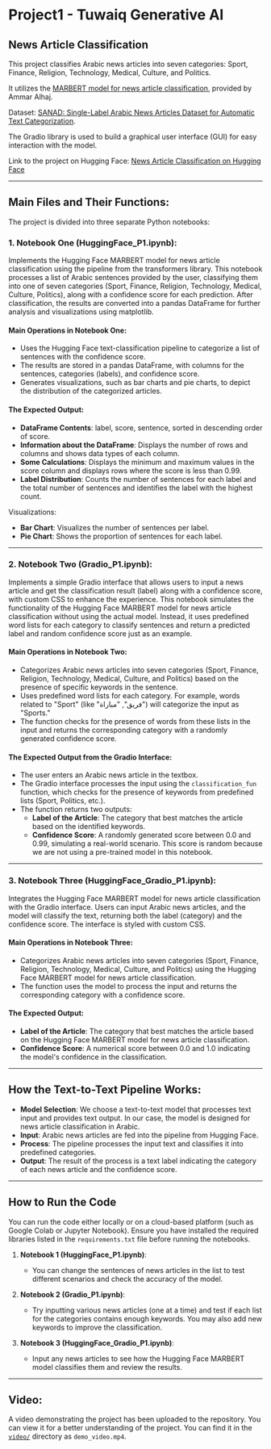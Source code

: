 # Project1 - Tuwaiq Generative AI
## News Article Classification

This project classifies Arabic news articles into seven categories: Sport, Finance, Religion, Technology, Medical, Culture, and Politics.

It utilizes the [MARBERT model for news article classification](https://huggingface.co/Ammar-alhaj-ali/arabic-MARBERT-news-article-classification), provided by Ammar Alhaj.

Dataset: [SANAD: Single-Label Arabic News Articles Dataset for Automatic Text Categorization](https://data.mendeley.com/datasets/57zpx667y9/2).

The Gradio library is used to build a graphical user interface (GUI) for easy interaction with the model.

Link to the project on Hugging Face:
[News Article Classification on Hugging Face](https://huggingface.co/spaces/SarahMarzouq/newsArticleClassification)

---

## Main Files and Their Functions:
The project is divided into three separate Python notebooks:

### 1. Notebook One (HuggingFace_P1.ipynb):
Implements the Hugging Face MARBERT model for news article classification using the pipeline from the transformers library. This notebook processes a list of Arabic sentences provided by the user, classifying them into one of seven categories (Sport, Finance, Religion, Technology, Medical, Culture, Politics), along with a confidence score for each prediction. After classification, the results are converted into a pandas DataFrame for further analysis and visualizations using matplotlib.

#### Main Operations in Notebook One:
- Uses the Hugging Face text-classification pipeline to categorize a list of sentences with the confidence score.
- The results are stored in a pandas DataFrame, with columns for the sentences, categories (labels), and confidence score.
- Generates visualizations, such as bar charts and pie charts, to depict the distribution of the categorized articles.

#### The Expected Output:
- **DataFrame Contents**: label, score, sentence, sorted in descending order of score.
- **Information about the DataFrame**: Displays the number of rows and columns and shows data types of each column.
- **Some Calculations**: Displays the minimum and maximum values in the score column and displays rows where the score is less than 0.99.
- **Label Distribution**: Counts the number of sentences for each label and the total number of sentences and identifies the label with the highest count.

Visualizations:
- **Bar Chart**: Visualizes the number of sentences per label.
- **Pie Chart**: Shows the proportion of sentences for each label.

---

### 2. Notebook Two (Gradio_P1.ipynb):
Implements a simple Gradio interface that allows users to input a news article and get the classification result (label) along with a confidence score, with custom CSS to enhance the experience. This notebook simulates the functionality of the Hugging Face MARBERT model for news article classification without using the actual model. Instead, it uses predefined word lists for each category to classify sentences and return a predicted label and random confidence score just as an example.

#### Main Operations in Notebook Two:
- Categorizes Arabic news articles into seven categories (Sport, Finance, Religion, Technology, Medical, Culture, and Politics) based on the presence of specific keywords in the sentence.
- Uses predefined word lists for each category. For example, words related to "Sport" (like "فريق", "مباراة") will categorize the input as "Sports."
- The function checks for the presence of words from these lists in the input and returns the corresponding category with a randomly generated confidence score.

#### The Expected Output from the Gradio Interface:
- The user enters an Arabic news article in the textbox.
- The Gradio interface processes the input using the `classification_fun` function, which checks for the presence of keywords from predefined lists (Sport, Politics, etc.).
- The function returns two outputs:
  - **Label of the Article**: The category that best matches the article based on the identified keywords.
  - **Confidence Score**: A randomly generated score between 0.0 and 0.99, simulating a real-world scenario. This score is random because we are not using a pre-trained model in this notebook.

---

### 3. Notebook Three (HuggingFace_Gradio_P1.ipynb):
Integrates the Hugging Face MARBERT model for news article classification with the Gradio interface. Users can input Arabic news articles, and the model will classify the text, returning both the label (category) and the confidence score. The interface is styled with custom CSS.

#### Main Operations in Notebook Three:
- Categorizes Arabic news articles into seven categories (Sport, Finance, Religion, Technology, Medical, Culture, and Politics) using the Hugging Face MARBERT model for news article classification.
- The function uses the model to process the input and returns the corresponding category with a confidence score.

#### The Expected Output:
- **Label of the Article**: The category that best matches the article based on the Hugging Face MARBERT model for news article classification.
- **Confidence Score**: A numerical score between 0.0 and 1.0 indicating the model's confidence in the classification.

---

## How the Text-to-Text Pipeline Works:
- **Model Selection**: We choose a text-to-text model that processes text input and provides text output. In our case, the model is designed for news article classification in Arabic.
- **Input**: Arabic news articles are fed into the pipeline from Hugging Face.
- **Process**: The pipeline processes the input text and classifies it into predefined categories.
- **Output**: The result of the process is a text label indicating the category of each news article and the confidence score.

---

## How to Run the Code

You can run the code either locally or on a cloud-based platform (such as Google Colab or Jupyter Notebook). Ensure you have installed the required libraries listed in the `requirements.txt` file before running the notebooks.

1. **Notebook 1 (HuggingFace_P1.ipynb)**:
   - You can change the sentences of news articles in the list to test different scenarios and check the accuracy of the model.

2. **Notebook 2 (Gradio_P1.ipynb)**:
   - Try inputting various news articles (one at a time) and test if each list for the categories contains enough keywords. You may also add new keywords to improve the classification.

3. **Notebook 3 (HuggingFace_Gradio_P1.ipynb)**:
   - Input any news articles to see how the Hugging Face MARBERT model classifies them and review the results.


---

## Video:
A video demonstrating the project has been uploaded to the repository. You can view it for a better understanding of the project. You can find it in the [`video/`](./video) directory as `demo_video.mp4`.
